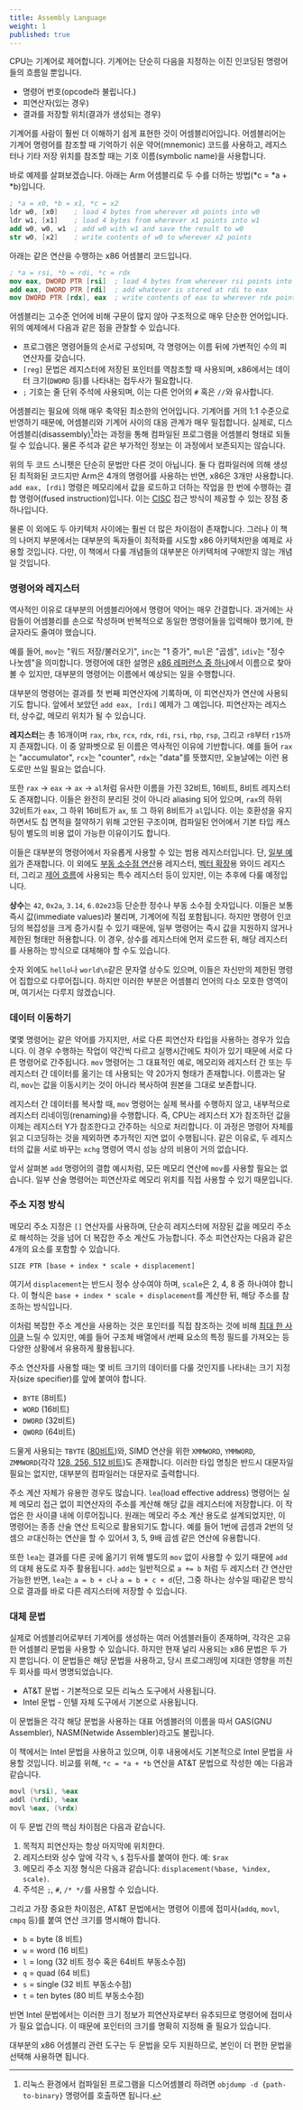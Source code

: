 ```yaml
---
title: Assembly Language
weight: 1
published: true
---
```


CPU는 기계어로 제어합니다. 기계어는 단순히 다음을 지정하는 이진 인코딩된 명령어들의 흐름일 뿐입니다.

- 명령어 번호(opcode라 불립니다.)
- 피연산자(있는 경우)
- 결과를 저장할 위치(결과가 생성되는 경우)

기계어를 사람이 훨씬 더 이해하기 쉽게 표현한 것이 어셈블리어입니다. 어셈블리어는 기계어 명령어를 참조할 때 기억하기 쉬운 약어(mnemonic) 코드를 사용하고, 레지스터나 기타 저장 위치를 참조할 때는 기호 이름(symbolic name)을 사용합니다.

바로 예제를 살펴보겠습니다. 아래는 Arm 어셈블리로 두 수를 더하는 방법(*c = *a + *b)입니다.

```nasm
; *a = x0, *b = x1, *c = x2
ldr w0, [x0]    ; load 4 bytes from wherever x0 points into w0
ldr w1, [x1]    ; load 4 bytes from wherever x1 points into w1
add w0, w0, w1  ; add w0 with w1 and save the result to w0
str w0, [x2]    ; write contents of w0 to wherever x2 points
```

아래는 같은 연산을 수행하는 x86 어셈블리 코드입니다.

```nasm
; *a = rsi, *b = rdi, *c = rdx 
mov eax, DWORD PTR [rsi]  ; load 4 bytes from wherever rsi points into eax
add eax, DWORD PTR [rdi]  ; add whatever is stored at rdi to eax
mov DWORD PTR [rdx], eax  ; write contents of eax to wherever rdx points
```

어셈블리는 고수준 언어에 비해 구문이 많지 않아 구조적으로 매우 단순한 언어입니다. 위의 예제에서 다음과 같은 점을 관찰할 수 있습니다.

- 프로그램은 명령어들의 순서로 구성되며, 각 명령어는 이름 뒤에 가변적인 수의 피연산자를 갖습니다.
- `[reg]` 문법은 레지스터에 저장된 포인터를 역참조할 때 사용되며, x86에서는 데이터 크기(`DWORD` 등)를 나타내는 접두사가 필요합니다.
- `;` 기호는 줄 단위 주석에 사용되며, 이는 다른 언어의 `#` 혹은 `//`와 유사합니다.

어셈블리는 필요에 의해 매우 축약된 최소한의 언어입니다. 기계어를 거의 1:1 수준으로 반영하기 때문에, 어셈블리와 기계어 사이의 대응 관계가 매우 밀접합니다. 실제로, 디스어셈블리(disassembly)[^disassembly]라는 과정을 통해 컴파일된 프로그램을 어셈블리 형태로 되돌릴 수 있습니다. 물론 주석과 같은 부가적인 정보는 이 과정에서 보존되지는 않습니다.

[^disassembly]: 리눅스 환경에서 컴파일된 프로그램을 디스어셈블리 하려면 `objdump -d {path-to-binary}` 명령어를 호출하면 됩니다.

위의 두 코드 스니펫은 단순히 문법만 다른 것이 아닙니다. 둘 다 컴파일러에 의해 생성된 최적화된 코드지만 Arm은 4개의 명령어를 사용하는 반면, x86은 3개만 사용합니다. `add eax, [rdi]` 명령은 메모리에서 값을 로드하고 더하는 작업을 한 번에 수행하는 결합 명령어(fused instruction)입니다. 이는 [CISC](../isa#risc-vs-cisc) 접근 방식이 제공할 수 있는 장점 중 하나입니다.

물론 이 외에도 두 아키텍처 사이에는 훨씬 더 많은 차이점이 존재합니다. 그러나 이 책의 나머지 부분에서는 대부분의 독자들이 최적화를 시도할 x86 아키텍처만을 예제로 사용할 것입니다. 다만, 이 책에서 다룰 개념들의 대부분은 아키텍처에 구애받지 않는 개념일 것입니다.

### 명령어와 레지스터

역사적인 이유로 대부분의 어셈블리어에서 명령어 약어는 매우 간결합니다. 과거에는 사람들이 어셈블리를 손으로 작성하며 반복적으로 동일한 명령어들을 입력해야 했기에, 한 글자라도 줄여야 했습니다.

예를 들어, `mov`는 "워드 저장/불러오기", `inc`는 "1 증가", `mul`은 "곱셈", `idiv`는 "정수 나눗셈"을 의미합니다. 명령어에 대한 설명은 [x86 레퍼런스 중 하나](https://www.felixcloutier.com/x86/)에서 이름으로 찾아볼 수 있지만, 대부분의 명령어는 이름에서 예상되는 일을 수행합니다.

대부분의 명령어는 결과를 첫 번째 피연산자에 기록하며, 이 피연산자가 연산에 사용되기도 합니다. 앞에서 보았던 `add eax, [rdi]` 예제가 그 예입니다. 피연산자는 레지스터, 상수값, 메모리 위치가 될 수 있습니다.

**레지스터**는 총 16개이며 `rax`, `rbx`, `rcx`, `rdx`, `rdi`, `rsi`, `rbp`, `rsp`, 그리고 `r8`부터 `r15`까지 존재합니다. 이 중 알파벳으로 된 이름은 역사적인 이유에 기반합니다. 예를 들어 `rax`는 "accumulator", `rcx`는 "counter", `rdx`는 "data"를 뜻했지만, 오늘날에는 이런 용도로만 쓰일 필요는 없습니다.


또한 `rax` → `eax` → `ax` → `al`처럼 유사한 이름을 가진 32비트, 16비트, 8비트 레지스터도 존재합니다. 이들은 완전히 분리된 것이 아니라 aliasing 되어 있으며, `rax`의 하위 32비트가 `eax`, 그 하위 16비트가 `ax`, 또 그 하위 8비트가 `al`입니다. 이는 호환성을 유지하면서도 칩 면적을 절약하기 위해 고안된 구조이며, 컴파일된 언어에서 기본 타입 캐스팅이 별도의 비용 없이 가능한 이유이기도 합니다. 

이들은 대부분의 명령어에서 자유롭게 사용할 수 있는 범용 레지스터입니다. 단, [일부 예외](../functions)가 존재합니다. 이 외에도 [부동 소수점 연산](/hpc/arithmetic/float)용 레지스터, [벡터 확장](/hpc/simd)용 와이드 레지스터, 그리고 [제어 흐름](../loops)에 사용되는 특수 레지스터 등이 있지만, 이는 추후에 다룰 예정입니다.

**상수**는 `42`, `0x2a`, `3.14`, `6.02e23`등 단순한 정수나 부동 소수점 숫자입니다. 이들은 보통 즉시 값(immediate values)라 불리며, 기계어에 직접 포함됩니다. 하지만 명령어 인코딩의 복잡성을 크게 증가시킬 수 있기 때문에, 일부 명령어는 즉시 값을 지원하지 않거나 제한된 형태만 허용합니다. 이 경우, 상수를 레지스터에 먼저 로드한 뒤, 해당 레지스터를 사용하는 방식으로 대체해야 할 수도 있습니다.

숫자 외에도 `hello`나 `world\n`같은 문자열 상수도 있으며, 이들은 자신만의 제한된 명령어 집합으로 다루어집니다. 하지만 이러한 부분은 어셈블리 언어의 다소 모호한 영역이며, 여기서는 다루지 않겠습니다.

### 데이터 이동하기

몇몇 명령어는 같은 약어를 가지지만, 서로 다른 피연산자 타입을 사용하는 경우가 있습니다. 이 경우 수행하는 작업이 약간씩 다르고 실행시간에도 차이가 있기 때문에 서로 다른 명령어로 간주됩니다. `mov` 명령어는 그 대표적인 예로, 메모리와 레지스터 간 또는 두 레지스터 간 데이터를 옮기는 데 사용되는 약 20가지 형태가 존재합니다. 이름과는 달리, `mov`는 값을 이동시키는 것이 아니라 복사하여 원본을 그대로 보존합니다.

레지스터 간 데이터를 복사할 때, `mov` 명령어는 실제 복사를 수행하지 않고, 내부적으로 레지스터 리네이밍(renaming)을 수행합니다. 즉, CPU는 레지스터 X가 참조하던 값을 이제는 레지스터 Y가 참조한다고 간주하는 식으로 처리합니다. 이 과정은 명령어 자체를 읽고 디코딩하는 것을 제외하면 추가적인 지연 없이 수행됩니다. 같은 이유로, 두 레지스터의 값을 서로 바꾸는 `xchg` 명령어 역시 성능 상의 비용이 거의 없습니다.

앞서 살펴본 `add` 명령어의 결합 예시처럼, 모든 메모리 연산에 `mov`를 사용할 필요는 없습니다. 일부 산술 명령어는 피연산자로 메모리 위치를 직접 사용할 수 있기 때문입니다.


<!--

Some operations are fused like `add r m` or `inc m` (this is one of the rare instructions that doesn't use any register values as operands).

When address is used,

Mirroring

-->

### 주소 지정 방식

메모리 주소 지정은 `[]` 연산자를 사용하며, 단순히 레지스터에 저장된 값을 메모리 주소로 해석하는 것을 넘어 더 복잡한 주소 계산도 가능합니다. 주소 피연산자는 다음과 같은 4개의 요소를 포함할 수 있습니다.

```
SIZE PTR [base + index * scale + displacement]
```

여기서 `displacement`는 반드시 정수 상수여야 하며, `scale`은 2, 4, 8 중 하나여야 합니다. 이 형식은 `base + index * scale + displacement`를 계산한 뒤, 해당 주소를 참조하는 방식입니다.

<!-- You can use them in any order: the assembler will figure it out. -->

이처럼 복잡한 주소 계산을 사용하는 것은 포인터를 직접 참조하는 것에 비해 [최대 한 사이클](/hpc/cpu-cache/pointers) 느릴 수 있지만, 예를 들어 구조체 배열에서 $i$번째 요소의 특정 필드를 가져오는 등 다양한 상황에서 유용하게 활용됩니다.

주소 연산자를 사용할 때는 몇 비트 크기의 데이터를 다룰 것인지를 나타내는 크기 지정자(size specifier)를 앞에 붙여야 합니다.

- `BYTE` (8비트)
- `WORD` (16비트)
- `DWORD` (32비트)
- `QWORD` (64비트)

드물게 사용되는 `TBYTE` ([80비트](/hpc/arithmetic/float))와, SIMD 연산을 위한 `XMMWORD`, `YMMWORD`, `ZMMWORD`(각각 [128, 256, 512 비트](/hpc/simd))도 존재합니다. 이러한 타입 명칭은 반드시 대문자일 필요는 없지만, 대부분의 컴파일러는 대문자로 출력합니다.

주소 계산 자체가 유용한 경우도 많습니다. `lea`(load effective address) 명령어는 실제 메모리 접근 없이 피연산자의 주소를 계산해 해당 값을 레지스터에 저장합니다. 이 작업은 한 사이클 내에 이루어집니다. 원래는 메모리 주소 계산 용도로 설계되었지만, 이 명령어는 종종 산술 연산 트릭으로 활용되기도 합니다. 예를 들어 1번에 곱셈과 2번의 덧셈으 ㄹ대신하는 연산을 할 수 있어서 3, 5, 9배 곱셈 같은 연산에 유용합니다.

또한 `lea`는 결과를 다른 곳에 옮기기 위해 별도의 `mov` 없이 사용할 수 있기 때문에 `add`의 대체 용도로 자주 활용됩니다. `add`는 일반적으로 `a += b` 처럼 두 레지스터 간 연산만 가능한 반면, `lea`는 `a = b + c`나 `a = b + c + d`(단, 그중 하나는 상수일 때)같은 방식으로 결과를 바로 다른 레지스터에 저장할 수 있습니다.

### 대체 문법

실제로 어셈블리어로부터 기계어를 생성하는 여러 어셈블러들이 존재하며, 각각은 고유한 어셈블리 문법을 사용할 수 있습니다. 하지만 현재 널리 사용되는 x86 문법은 두 가지 뿐입니다. 이 문법들은 해당 문법을 사용하고, 당시 프로그래밍에 지대한 영향을 끼친 두 회사를 따서 명명되었습니다.

- AT&T 문법 - 기본적으로 모든 리눅스 도구에서 사용됩니다.
- Intel 문법 - 인텔 자체 도구에서 기본으로 사용됩니다.

이 문법들은 각각 해당 문법을 사용하는 대표 어셈블러의 이름을 따서 GAS(GNU Assembler), NASM(Netwide Assembler)라고도 불립니다.

이 책에서는 Intel 문법을 사용하고 있으며, 이후 내용에서도 기본적으로 Intel 문법을 사용할 것입니다. 비교를 위해, `*c = *a + *b` 연산을 AT&T 문법으로 작성한 예는 다음과 같습니다.

```asm
movl (%rsi), %eax
addl (%rdi), %eax
movl %eax, (%rdx)
```

이 두 문법 간의 핵심 차이점은 다음과 같습니다.

1. 목적지 피연산자는 항상 마지막에 위치한다.
2. 레지스터와 상수 앞에 각각 `%`, `$` 접두사를 붙여야 한다. 예: `$rax`
3. 메모리 주소 지정 형식은 다음과 같습니다: `displacement(%base, %index, scale)`.
4. 주석은 `;`, `#`, `/* */`를 사용할 수 있습니다.

그리고 가장 중요한 차이점은, AT&T 문법에서는 명령어 이름에 접미사(`addq`, `movl`, `cmpq` 등)를 붙여 연산 크기를 명시해야 합니다.

- `b` = byte (8 비트)
- `w` = word (16 비트)
- `l` = long (32 비트 정수 혹은 64비트 부동소수점)
- `q` = quad (64 비트)
- `s` = single (32 비트 부동소수점)
- `t` = ten bytes (80 비트 부동소수점)

반면 Intel 문법에서는 이러한 크기 정보가 피연산자로부터 유추되므로 명령어에 접미사가 필요 없습니다. 이 때문에 포인터의 크기를 명확히 지정해 줄 필요가 있습니다.

대부분의 x86 어셈블리 관련 도구는 두 문법을 모두 지원하므로, 본인이 더 편한 문법을 선택해 사용하면 됩니다.
